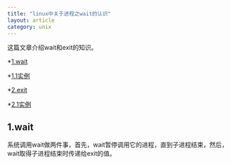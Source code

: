 ```yaml
---
title: "linux中关于进程之wait的认识"
layout: article
category: unix
---
```


这篇文章介绍wait和exit的知识。

*[1.wait](#1)

*[1.1实例](#1.1)

*[2.exit](#2)

*[2.1实例](#2.1)

<h2 id="1">1.wait</h2>

系统调用wait做两件事，首先，wait暂停调用它的进程，直到子进程结束，然后，wait取得子进程结束时传递给exit的值。



